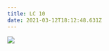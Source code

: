 ```yaml
---
title: LC 10
date: 2021-03-12T18:12:48.631Z
---
```

![](/images/uploads/screenshot_2021-03-12-13-05-33-970_com.google.android.youtube.png)